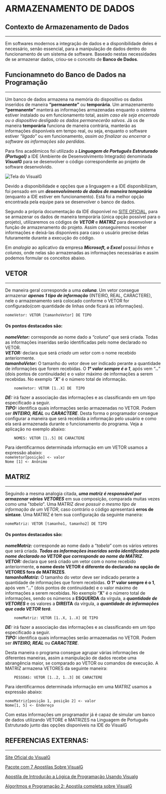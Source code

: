 # ARMAZENAMENTO DE DADOS

## Contexto de Armazenamento de Dados
_______
Em softwares modernos a integração de dados e a disponibilidade deles é necessário, senão essencial, para a manipulação de dados dentro do funcionamento de um sistema de software. Baseado nestas necessidades de se armazenar dados, criou-se o conceito de **Banco de Dados**. 

## Funcionamneto do Banco de Dados na Programação
______
Um banco de dados armazena na memória do dispositivo os dados inseridos de maneira **“permanente”** ou **temporária**. Um armazenamento **“permanente”** manterá as informações armazenadas enquanto o sistema estiver instalado ou em funcionamento total, assim _caso ele seja encerrado ou o dispositivo desligado os dados permanecerão salvos_. Já os de maneira **temporária** funciona de maneira contrária, manterão as informações disponíveis em tempo real, ou seja, enquanto o software estiver _“ligado”_ ou em funcionamento, _assim ao finalizar ou encerrar o software as informações são perdidas_. 

Para fins acadêmicos foi utilizado a ***Linguagem de Português Estruturado (Portugol)*** a IDE (Ambiente de Desenvolvimento Integrado) denominada ***VisualG*** para se desenvolver o código correspondente ao projeto de software desenvolvido.

![Tela do VisualG](\_img-BD\tela_madeira1)

Devido a disponibilidade e opções que a linguagem e a IDE disponibilizam, foi pensado em um ***desenvolvimento de dados de maneira temporária*** (enquanto a IDE estiver em funcionamento). Está foi a melhor opção encontrada pela equipe para se desenvolver o banco de dados. 

Segundo a própria documentação da IDE disponível no [SITE OFICIAL](https://www.apoioinformatica.inf.br/produtos/item/07-nomes-de-variaveis-e-sua-declaracao), para se armazenar os dados de maneira temporária (única opção possível para o projeto), utilizaremos os códigos de ***VETOR*** e ***MATRIZ*** para desenvolver a função de armazenamento do projeto. Assim conseguiremos receber informações e deixá-las disponíveis para caso o usuário precise delas futuramente durante a execução do código.

Em _analogia_ ao aplicativo da empresa ***Microsoft, o Excel*** possui _linhas_ e _colunas_, onde nelas são armazenadas as informações necessárias e assim podemos formular os conceitos abaixo.

## VETOR
________
De maneira geral corresponde a uma ***coluna***. Um vetor consegue armazenar ***apenas 1 tipo de informação*** (INTEIRO, REAL, CARACTERE), nele o armazenamento será colocado conforme o VETOR for configurado(com quantidade de linhas onde ficará as informações).

``nomeVetor: VETOR [tamanhoVetor] DE TIPO ``

#### Os pontos destacados são:

***nomeVetor:*** corresponde ao nome dado a _“coluna”_ que será criada. Todas as informações inseridas serão identificadas pelo nome declarado no VETOR.   
***VETOR:*** declara que será _criado um vetor_ com o nome recebido anteriormente.   
***tamanhoVetor:*** O tamanho do vetor deve ser indicado perante a quantidade de informações que forem recebidas. O ***1° valor sempre é o 1***, após vem “***..***” (dois pontos de continuidade) e o valor máximo de informações a serem recebidas. No exemplo “***X***” é o número total de informação.

        nomeVetor: VETOR [1..X] DE  TIPO

***DE:*** irá fazer a associação das informações e as classificando em um tipo especificado a seguir.   
***TIPO:*** identifica quais informações serão armazenadas no VETOR. Podem ser ***INTEIRO, REAL*** ou ***CARACTERE***.
Desta forma o programador consegue configurar a maneira que será recebida a informação pelo usuário e como ela será armazenada durante o funcionamento do programa. Veja a aplicação no exemplo abaixo:

        NOMES: VETOR [1..5] DE CARACTERE

Para identificarmos determinada informação em um VETOR usamos a expressão abaixo:  
    ``nomeVetor[posição] <- valor``  
    ``Nome [1] <- Anônimo``


## MATRIZ
_____________________________ 
Seguindo a mesma analogia citada, ***uma matriz é responsável por armazenar vários VETORES*** em sua composição, comparada muitas vezes como uma "_tabela_". Uma MATRIZ _deve possuir o mesmo tipo de informação de um VETOR_, caso contrário o código apresentará **erros de sintaxe**. Uma MATRIZ é tem sua configuração da seguinte maneira:

    nomeMatriz: VETOR [tamanho1, tamanho2] DE TIPO

#### Os pontos destacados são:

***nomeMatriz:*** corresponde ao nome dado a “_tabela_” com os vários vetores que será criada. ***Todas as informações inseridas serão identificadas pelo nome declarado no VETOR que corresponde ao nome da MATRIZ***.  
***VETOR:*** declara que será criado um vetor com o nome recebido anteriormente, **o nome deste VETOR é diferente do declarado na opção de VETORES fora de MATRIZES**.    
***tamanhoMatriz:*** O tamanho do vetor deve ser indicado perante a quantidade de informações que forem recebidas. **O 1° valor sempre é o 1**, após vem “**..**” (dois pontos de continuidade) e o valor máximo de informações a serem recebidas. No exemplo “**X**” é o número total de informações, sendo os números a **ESQUERDA** da vírgula, a ***quantidade de VETORES*** e os valores a **DIREITA** da vírgula, a ***quantidade de informações que cada VETOR terá***.

        nomeMatriz: VETOR [1..X, 1..X] DE TIPO 

***DE:*** irá fazer a associação das informações e as classificando em um tipo especificado a seguir.  
***TIPO:*** identifica quais informações serão armazenadas no VETOR. Podem ser ***INTEIRO, REAL*** ou ***CARACTERE***.

Desta maneira o programa consegue agrupar várias informações de diferentes maneiras, assim a manipulação de dados recebe uma abrangência maior, se comparado ao VETOR ou comandos de execução. A MATRIZ armazena VETORES da seguinte maneira:

        PESSOAS: VETOR [1..2, 1..3] DE CARACTERE

Para identificarmos determinada informação em uma MATRIZ usamos a expressão abaixo:  

``nomeMatriz[posição 1, posição 2] <- valor``  
``Nome[1, 5] <- Endereço``

Com estas informações um programador já é capaz de simular um banco de dados utilizando VETORE e MATRIZES na Linguagem de Português Estruturado junto das opções disponíveis na IDE do VisualG

## REFERENCIAS EXTERNAS:
___________

[Site Oficial do VisualG](http://apoioinformatica.inf.br/produtos/visualg/)
  
[Pacote com 7 Apostilas Sobre VisualG](http://tinotec.com.br/blog/download-apostilas-visualg/)

[Apostila de Introdução a Lógica de Programação Usando Visualg](https://silo.tips/download/apostila-de-introduao-a-logica-de-programaao-usando-visualg-por-msc-jaqueline-so) 

[Algoritmos e Programação 2: Apostila completa sobre VisualG](https://www.passeidireto.com/arquivo/1896056/apostila-completa-sobre-visual-g)